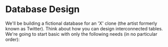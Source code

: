 # Database Design

We'll be building a fictional database for an 'X' clone (the artist formerly known as Twitter). Think about how you can design interconnected tables. We're going to start basic with only the following needs (in no particular order):